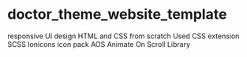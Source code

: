 # doctor_theme_website_template
responsive UI design
HTML and CSS from scratch
Used CSS extension SCSS
Ionicons icon pack
AOS Animate On Scroll Library
